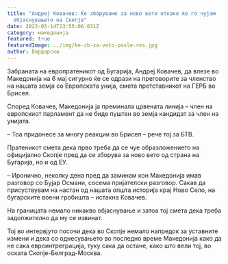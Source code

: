 ```yaml
---
title: "Андреј Ковачев: Ќе зборуваме за ново вето откако ќе го чујам
  објаснувањето на Скопје"
date: 2023-05-14T23:55:06.031Z
category: македонија
featured: true
featuredImage: ../img/ke-zb-za-veto-posle-res.jpg
author: Вардарски
---
```

Забраната на европратеникот од Бугарија, Андреј Ковачев, да влезе во Македонија на 6 мај сигурно ќе се одрази на преговорите за членство на нашата земја со Европската унија, смета претставникот на ГЕРБ во Брисел.

Според Ковачев, Македонија ја преминала црвената линија – член на европскиот парламент да не биде пуштен во земја кандидат за член на унијата.

– Тоа придонесе за многу реакции во Брисел – рече тој за БТВ.

Пратеникот смета дека прво треба да се чуе образложението на официјално Скопје пред да се зборува за ново вето од страна на Бугарија, но и од ЕУ.

– Иронично, неколку дена пред да заминам кон Македонија имав разговор со Бујар Османи, сосема пријателски разговор. Сакав да присуствувам на настан од нашата општа историја крај Ново Село, на бугарските воени гробишта – истакна Ковачев.

На границата немало никакво објаснување и затоа тој смета дека треба задолжително да му се извинат.

Тој во интервјуто посочи дека во Скопје немало напредок за уставните измени и дека со однесувањето во последно време Македонија како да не сака евроинтреграција, туку сака да остане, како што вели тој, во оската Скопје-Белград-Москва.